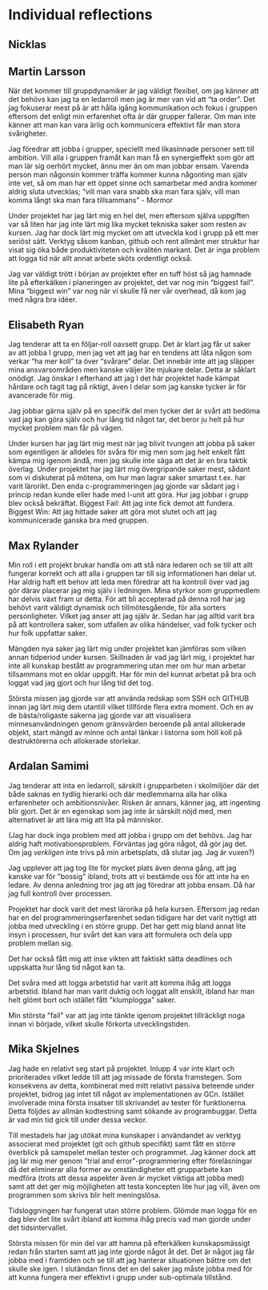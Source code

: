 # Individual reflections

## Nicklas

## Martin Larsson
När det kommer till gruppdynamiker är jag väldigt flexibel, om jag känner att det behövs kan jag ta en ledarroll men jag är mer van vid att “ta order”. Det jag fokuserar mest på är att hålla igång kommunikation och fokus i gruppen eftersom det enligt min erfarenhet ofta är där grupper fallerar. Om man inte känner att man kan vara ärlig och kommunicera effektivt får man stora svårigheter.

Jag föredrar att jobba i grupper, speciellt med likasinnade personer sett till ambition. Vill alla i gruppen framåt kan man få en synergieffekt som gör att man lär sig oerhört mycket, ännu mer än om man jobbar ensam. Varenda person man någonsin kommer träffa kommer kunna någonting man själv inte vet, så om man har ett öppet sinne och samarbetar med andra kommer aldrig sluta utvecklas; 
“vill man vara snabb ska man fara själv, vill man komma långt ska man fara tillsammans” - Mormor

Under projektet har jag lärt mig en hel del, men eftersom själva uppgiften var så liten har jag inte lärt mig lika mycket tekniska saker som resten av kursen. Jag har dock lärt mig mycket om att utveckla kod i grupp på ett mer seriöst sätt. Verktyg såsom kanban, github och rent allmänt mer struktur har visat sig öka både produktiviteten och kvalitén markant. Det är inga problem att logga tid när allt annat arbete sköts ordentligt också.

Jag var väldigt trött i början av projektet efter en tuff höst så jag hamnade lite på efterkälken i planeringen av projektet, det var nog min “biggest fail”. Mina “biggest win” var nog när vi skulle få ner vår overhead, då kom jag med några bra idéer.

## Elisabeth Ryan
Jag tenderar att ta en följar-roll oavsett grupp. Det är klart jag får ut saker av att jobba I grupp, men jag vet att jag har en tendens att låta någon som verkar “ha mer koll” ta över “svårare” delar. Det innebär inte att jag släpper mina ansvarsområden men kanske väljer lite mjukare delar. Detta är såklart onödigt. Jag önskar I efterhand att jag I det här projektet hade kämpat hårdare och tagit tag på riktigt, även I delar som jag kanske tycker är för avancerade för mig. 

Jag jobbar gärna själv på en specifik del men tycker det är svårt att bedöma vad jag kan göra själv och hur lång tid något tar, det beror ju helt på hur mycket problem man får på vägen. 

Under kursen har jag lärt mig mest när jag blivit tvungen att jobba på saker som egentligen är alldeles för svåra för mig men som jag helt enkelt fått kämpa mig igenom ändå, men jag skulle inte säga att det är en bra taktik överlag. 
Under projektet har jag lärt mig övergripande saker mest, sådant som vi diskuterat på mötena, om hur man lagrar saker smartast t.ex. har varit lärorikt. Den enda c-programmeringen jag gjorde var sådant jag i princip redan kunde eller hade med l-unit att göra. Hur jag jobbar i grupp blev också bekräftat.
Biggest Fail: Att jag inte fick demot att fundera.
Biggest Win: Att jag hittade saker att göra mot slutet och att jag kommunicerade ganska bra med gruppen.


## Max Rylander
Min roll i ett projekt brukar handla om att stå nära ledaren och se till att allt fungerar korrekt och att alla i gruppen tar till sig informationen han delar ut. Har aldrig haft ett behov att leda men föredrar att ha kontroll över vad jag gör därav placerar jag mig själv i ledningen. Mina styrkor som gruppmedlem har delvis växt fram ur detta. För att bli accepterad på denna roll har jag behövt varit väldigt dynamisk och tillmötesgående, för alla sorters personligheter. Vilket jag anser att jag själv är. Sedan har jag alltid varit bra på att kontrollera saker, som utfallen av olika händelser, vad folk tycker och hur folk uppfattar saker.

Mängden nya saker jag lärt mig under projektet kan jämföras som vilken annan tidperiod under kursen. Skillnaden är vad jag lärt mig, i projektet har inte all kunskap bestått av programmering utan mer om hur man arbetar tillsammans mot en oklar uppgift. Har för min del kunnat arbetat på bra och loggat vad jag gjort och hur lång tid det tog.

Största missen jag gjorde var att använda redskap som SSH och GITHUB innan jag lärt mig dem utantill vilket tillförde flera extra moment. Och en av de bästa/roligaste sakerna jag gjorde var att visualisera minnesanvändningen genom gränsvärden beroende på antal allokerade objekt, start mängd av minne och antal länkar i listorna som höll koll på destruktörerna och allokerade storlekar.
## Ardalan Samimi
Jag tenderar att inta en ledarroll, särskilt i grupparbeten i skolmiljöer där det både saknas en tydlig hierarki och där medlemmarna alla har olika erfarenheter och ambitionsnivåer. Risken är annars, känner jag, att ingenting blir gjort. Det är en egenskap som jag inte är särskilt nöjd med, men alternativet är att lära mig att lita på människor.

(Jag har dock inga problem med att jobba i grupp om det behövs. Jag har aldrig haft motivationsproblem. Förväntas jag göra något, då gör jag det. Om jag _verkligen_ inte trivs på min arbetsplats, då slutar jag. Jag är vuxen?)

Jag upplever att jag tog lite för mycket plats även denna gång, att jag kanske var för "bossig" ibland, trots att vi bestämde oss för att inte ha en ledare. Av denna anledning tror jag att jag föredrar att jobba ensam. Då har jag full kontroll över processen.

Projektet har dock varit det mest lärorika på hela kursen. Eftersom jag redan har en del programmeringserfarenhet sedan tidigare har det varit nyttigt att jobba med utveckling i en större grupp. Det har gett mig bland annat lite insyn i processen, hur svårt det kan vara att  formulera och dela upp problem mellan sig.

Det har också fått mig att inse vikten att faktiskt sätta deadlines och uppskatta hur lång tid något kan ta.

Det svåra med att logga arbetstid har varit att komma ihåg att logga arbetstid. Ibland har man varit duktig och loggat allt enskilt, ibland har man helt glömt bort och istället fått "klumplogga" saker.

Min största "fail" var att jag inte tänkte igenom projektet tillräckligt noga innan vi började, vilket skulle förkorta utvecklingstiden.


## Mika Skjelnes
Jag hade en relativt seg start på projektet. Inlupp 4 var inte klart och prioriterades vilket ledde till att jag missade de första framstegen. Som konsekvens av detta, kombinerat med mitt relativt passiva beteende under projektet, bidrog jag intet till något av implementationen av GCn. Istället involverade mina första insatser till skrivandet av tester för funktionerna. Detta följdes av allmän kodtestning samt sökande av programbuggar. Detta är vad min tid gick till under dessa veckor.

Till mestadels har jag utökat mina kunskaper i användandet av verktyg associerat med projektet (git och github specifikt) samt fått en större överblick på samspelet mellan tester och programmet. Jag känner dock att jag lär mig mer genom "trial and error"-programmering efter föreläsningar då det eliminerar alla former av omständigheter ett grupparbete kan medföra (trots att dessa aspekter även är mycket viktiga att jobba med) samt att det ger mig möjligheten att testa koncepten lite hur jag vill, även om programmen som skrivs blir helt meningslösa.

Tidsloggningen har fungerat utan större problem. Glömde man logga för en dag blev det lite svårt ibland att komma ihåg precis vad man gjorde under det tidsintervallet.

Största missen för min del var att hamna på efterkälken kunskapsmässigt redan från starten samt att jag inte gjorde något åt det. Det är något jag får jobba med i framtiden och se till att jag hanterar situationen bättre om det skulle ske igen. I slutändan finns det en del saker jag måste jobba med för att kunna fungera mer effektivt i grupp under sub-optimala tillstånd.
